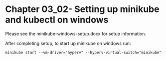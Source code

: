 # Chapter 03_02- Setting up minikube and kubectl on windows

Please see the minikube-windows-setup.docx for setup information.

After completing setup, to start up minikube on windows run:

`minikube start --vm-driver="hyperv" --hyperv-virtual-switch="minikube"`
